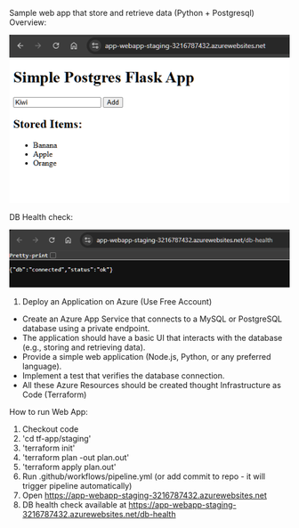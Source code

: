Sample web app that store and retrieve data (Python + Postgresql)
Overview:
<p align="center">
  <img src="web_1.png" alt="Screenshot of Django restaurants website" />
</p>

DB Health check:
<p align="center">
  <img src="web_2.png" alt="Screenshot of Django restaurants website" />
</p>

1. Deploy an Application on Azure (Use Free Account)
- Create an Azure App Service that connects to a MySQL or PostgreSQL database using a private endpoint.
- The application should have a basic UI that interacts with the database (e.g., storing and retrieving data).
- Provide a simple web application (Node.js, Python, or any preferred language).
- Implement a test that verifies the database connection.
- All these Azure Resources should be created thought Infrastructure as Code (Terraform)

How to run Web App:
1. Checkout code
2. 'cd tf-app/staging'
3. 'terraform init'
4. 'terraform plan -out plan.out'
5. 'terraform apply plan.out'
6. Run .github/workflows/pipeline.yml (or add commit to repo - it will trigger pipeline automatically)
7. Open https://app-webapp-staging-3216787432.azurewebsites.net
8. DB health check available at https://app-webapp-staging-3216787432.azurewebsites.net/db-health